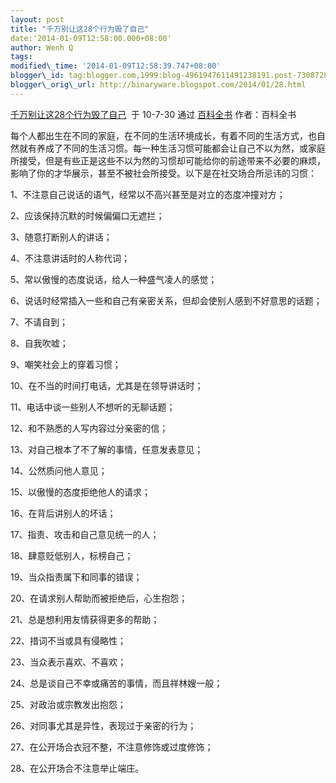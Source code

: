```yaml
--- 
layout: post 
title: "千万别让这28个行为毁了自己" 
date:'2014-01-09T12:58:00.000+08:00' 
author: Wenh Q
tags:
modified\_time: '2014-01-09T12:58:39.747+08:00' 
blogger\_id: tag:blogger.com,1999:blog-4961947611491238191.post-7308728858207284482
blogger\_orig\_url: http://binaryware.blogspot.com/2014/01/28.html
---
```

[千万别让这28个行为毁了自己](http://blog.sina.com.cn/s/blog_4894898b0100khr1.html)  于
10-7-30 通过 [百科全书](http://blog.sina.com.cn/menglixunmeng2004)
作者：百科全书





每个人都出生在不同的家庭，在不同的生活环境成长，有着不同的生活方式，也自然就有养成了不同的生活习惯。每一种生活习惯可能都会让自己不以为然，或家庭所接受，但是有些正是这些不以为然的习惯却可能给你的前途带来不必要的麻烦，影响了你的才华展示，甚至不被社会所接受。以下是在社交场合所忌讳的习惯： 
<div>




</div>

<div>

1、不注意自己说话的语气，经常以不高兴甚至是对立的态度冲撞对方； 

</div>

<div>




</div>

<div>

2、应该保持沉默的时候偏偏口无遮拦； 

</div>

<div>




</div>

<div>

3、随意打断别人的讲话； 

</div>

<div>




</div>

<div>

4、不注意讲话时的人称代词； 

</div>

<div>




</div>

<div>

5、常以傲慢的态度说话，给人一种盛气凌人的感觉； 

</div>

<div>




</div>

<div>

6、说话时经常插入一些和自己有亲密关系，但却会使别人感到不好意思的话题； 

</div>

<div>




</div>

<div>

7、不请自到； 

</div>

<div>




</div>

<div>

8、自我吹嘘； 

</div>

<div>




</div>

<div>

9、嘲笑社会上的穿着习惯； 

</div>

<div>




</div>

<div>

10、在不当的时间打电话，尤其是在领导讲话时； 

</div>

<div>




</div>

<div>

11、电话中谈一些别人不想听的无聊话题； 

</div>

<div>




</div>

<div>

12、和不熟悉的人写内容过分亲密的信； 

</div>

<div>




</div>

<div>

13、对自己根本了不了解的事情，任意发表意见； 

</div>

<div>




</div>

<div>

14、公然质问他人意见； 

</div>

<div>




</div>

<div>

15、以傲慢的态度拒绝他人的请求； 

</div>

<div>




</div>

<div>

16、在背后讲别人的坏话； 

</div>

<div>




</div>

<div>

17、指责、攻击和自己意见统一的人； 

</div>

<div>




</div>

<div>

18、肆意贬低别人，标榜自己； 

</div>

<div>




</div>

<div>

19、当众指责属下和同事的错误； 

</div>

<div>




</div>

<div>

20、在请求别人帮助而被拒绝后，心生抱怨； 

</div>

<div>




</div>

<div>

21、总是想利用友情获得更多的帮助； 

</div>

<div>




</div>

<div>

22、措词不当或具有侵略性； 

</div>

<div>




</div>

<div>

23、当众表示喜欢、不喜欢； 

</div>

<div>




</div>

<div>

24、总是谈自己不幸或痛苦的事情，而且祥林嫂一般； 

</div>

<div>




</div>

<div>

25、对政治或宗教发出抱怨； 

</div>

<div>




</div>

<div>

26、对同事尤其是异性，表现过于亲密的行为； 

</div>

<div>




</div>

<div>

27、在公开场合衣冠不整，不注意修饰或过度修饰； 

</div>

<div>




</div>

<div>

28、在公开场合不注意举止端庄。

</div>
